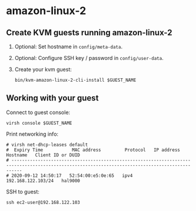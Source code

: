 # amazon-linux-2

## Create KVM guests running amazon-linux-2

1. Optional: Set hostname in `config/meta-data`.
2. Optional: Configure SSH key / password in `config/user-data`.
3. Create your kvm guest:

    ```shell
    bin/kvm-amazon-linux-2-cli-install $GUEST_NAME
    ```

## Working with your guest

Connect to guest console:

```shell
virsh console $GUEST_NAME
```

Print networking info:

```shell
# virsh net-dhcp-leases default
#  Expiry Time           MAC address         Protocol   IP address           Hostname   Client ID or DUID
# ------------------------------------------------------------------------------------------------------------------------------------------------
# 2020-09-12 14:50:17   52:54:00:e5:0e:65   ipv4       192.168.122.103/24   hal9000
```

SSH to guest:

```shell
ssh ec2-user@192.168.122.103
```
